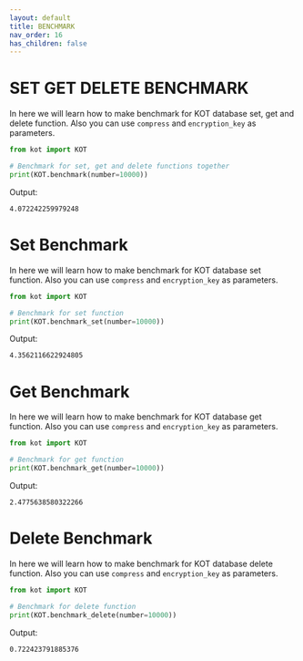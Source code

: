 ```yaml
---
layout: default
title: BENCHMARK
nav_order: 16
has_children: false
---
```


# SET GET DELETE BENCHMARK
In here we will learn how to make benchmark for KOT database set, get and delete function. Also you can use `compress` and `encryption_key` as parameters.

```python
from kot import KOT

# Benchmark for set, get and delete functions together
print(KOT.benchmark(number=10000))
```

Output:

```console
4.072242259979248
```



# Set Benchmark
In here we will learn how to make benchmark for KOT database set function. Also you can use `compress` and `encryption_key` as parameters.

```python
from kot import KOT

# Benchmark for set function
print(KOT.benchmark_set(number=10000))
```

Output:

```console
4.3562116622924805
```

# Get Benchmark
In here we will learn how to make benchmark for KOT database get function. Also you can use `compress` and `encryption_key` as parameters.

```python
from kot import KOT

# Benchmark for get function
print(KOT.benchmark_get(number=10000))
```

Output:

```console
2.4775638580322266
```

# Delete Benchmark
In here we will learn how to make benchmark for KOT database delete function. Also you can use `compress` and `encryption_key` as parameters.

```python
from kot import KOT

# Benchmark for delete function
print(KOT.benchmark_delete(number=10000))
```

Output:

```console
0.722423791885376
```
